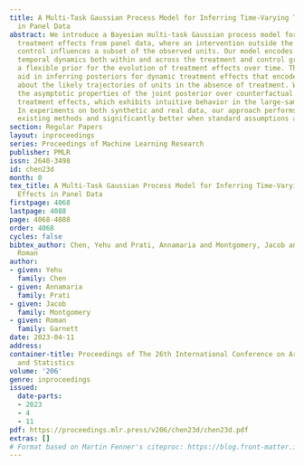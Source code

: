 ```yaml
---
title: A Multi-Task Gaussian Process Model for Inferring Time-Varying Treatment Effects
  in Panel Data
abstract: We introduce a Bayesian multi-task Gaussian process model for estimating
  treatment effects from panel data, where an intervention outside the observer’s
  control influences a subset of the observed units. Our model encodes structured
  temporal dynamics both within and across the treatment and control groups and incorporates
  a flexible prior for the evolution of treatment effects over time. These innovations
  aid in inferring posteriors for dynamic treatment effects that encode our uncertainty
  about the likely trajectories of units in the absence of treatment. We also discuss
  the asymptotic properties of the joint posterior over counterfactual outcomes and
  treatment effects, which exhibits intuitive behavior in the large-sample limit.
  In experiments on both synthetic and real data, our approach performs no worse than
  existing methods and significantly better when standard assumptions are violated.
section: Regular Papers
layout: inproceedings
series: Proceedings of Machine Learning Research
publisher: PMLR
issn: 2640-3498
id: chen23d
month: 0
tex_title: A Multi-Task Gaussian Process Model for Inferring Time-Varying Treatment
  Effects in Panel Data
firstpage: 4068
lastpage: 4088
page: 4068-4088
order: 4068
cycles: false
bibtex_author: Chen, Yehu and Prati, Annamaria and Montgomery, Jacob and Garnett,
  Roman
author:
- given: Yehu
  family: Chen
- given: Annamaria
  family: Prati
- given: Jacob
  family: Montgomery
- given: Roman
  family: Garnett
date: 2023-04-11
address:
container-title: Proceedings of The 26th International Conference on Artificial Intelligence
  and Statistics
volume: '206'
genre: inproceedings
issued:
  date-parts:
  - 2023
  - 4
  - 11
pdf: https://proceedings.mlr.press/v206/chen23d/chen23d.pdf
extras: []
# Format based on Martin Fenner's citeproc: https://blog.front-matter.io/posts/citeproc-yaml-for-bibliographies/
---
```

